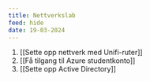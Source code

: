 ```yaml
---
title: Nettverkslab
feed: hide
date: 19-03-2024
---
```


1. [[Sette opp nettverk med Unifi-ruter]]
2. [[Få tilgang til Azure studentkonto]]
3. [[Sette opp Active Directory]]
